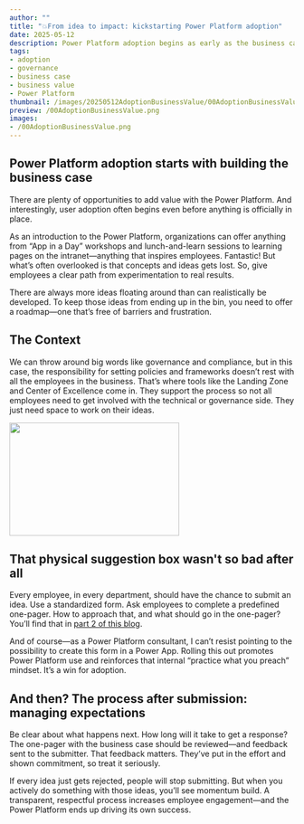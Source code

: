 ```yaml
---
author: ""
title: "💥From idea to impact: kickstarting Power Platform adoption"
date: 2025-05-12
description: Power Platform adoption begins as early as the business case 
tags:
- adoption
- governance
- business case
- business value
- Power Platform
thumbnail: /images/20250512AdoptionBusinessValue/00AdoptionBusinessValue.png
preview: /00AdoptionBusinessValue.png
images: 
- /00AdoptionBusinessValue.png
---
```


## Power Platform adoption starts with building the business case
There are plenty of opportunities to add value with the Power Platform. And interestingly, user adoption often begins even before anything is officially in place.

As an introduction to the Power Platform, organizations can offer anything from “App in a Day” workshops and lunch-and-learn sessions to learning pages on the intranet—anything that inspires employees. Fantastic! But what’s often overlooked is that concepts and ideas gets lost. So, give employees a clear path from experimentation to real results.

There are always more ideas floating around than can realistically be developed. To keep those ideas from ending up in the bin, you need to offer a roadmap—one that’s free of barriers and frustration.

## The Context
We can throw around big words like governance and compliance, but in this case, the responsibility for setting policies and frameworks doesn’t rest with all the employees in the business. That’s where tools like the Landing Zone and Center of Excellence come in. They support the process so not all employees need to get involved with the technical or governance side. They just need space to work on their ideas.



<img src="/images/20250512AdoptionBusinessValue/ideabox.png" width="300" height="200">

## That physical suggestion box wasn't so bad after all

Every employee, in every department, should have the chance to submit an idea. Use a standardized form. 
Ask employees to complete a predefined one-pager. How to approach that, and what should go in the one-pager? You’ll find that in [part 2 of this blog](/blog/20250501-businesscasebusinessvalue).

And of course—as a Power Platform consultant, I can’t resist pointing to the possibility to create this form in a Power App. Rolling this out promotes Power Platform use and reinforces that internal “practice what you preach” mindset. It’s a win for adoption.

## And then? The process after submission: managing expectations

Be clear about what happens next. How long will it take to get a response? The one-pager with the business case should be reviewed—and feedback sent to the submitter. That feedback matters. They’ve put in the effort and shown commitment, so treat it seriously.

If every idea just gets rejected, people will stop submitting. But when you actively do something with those ideas, you’ll see momentum build. A transparent, respectful process increases employee engagement—and the Power Platform ends up driving its own success.

